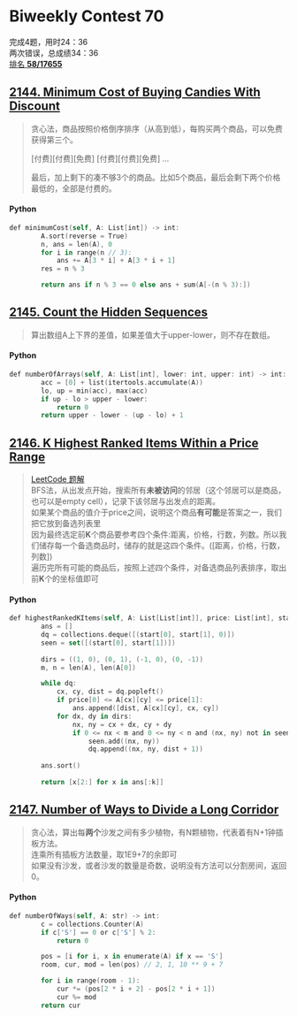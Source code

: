 # Biweekly Contest 70  

完成4题，用时24：36\
两次错误，总成绩34：36\
[排名 **58/17655**](https://leetcode.com/contest/biweekly-contest-70/ranking/3/)

## [2144. Minimum Cost of Buying Candies With Discount](https://leetcode.com/problems/minimum-cost-of-buying-candies-with-discount/)

> 贪心法，商品按照价格倒序排序（从高到低），每购买两个商品，可以免费获得第三个。
> 
> [付费][付费][免费] [付费][付费][免费] ...
> 
> 最后，加上剩下的凑不够3个的商品。比如5个商品，最后会剩下两个价格最低的，全部是付费的。

#### **Python**
```swift
def minimumCost(self, A: List[int]) -> int:
        A.sort(reverse = True)
        n, ans = len(A), 0
        for i in range(n // 3):
            ans += A[3 * i] + A[3 * i + 1]
        res = n % 3

        return ans if n % 3 == 0 else ans + sum(A[-(n % 3):])
```

## [2145. Count the Hidden Sequences](https://leetcode.com/problems/count-the-hidden-sequences/)

> 算出数组A上下界的差值，如果差值大于upper-lower，则不存在数组。
> 

#### Python
```swift
def numberOfArrays(self, A: List[int], lower: int, upper: int) -> int:
        acc = [0] + list(itertools.accumulate(A))
        lo, up = min(acc), max(acc)
        if up - lo > upper - lower:
            return 0
        return upper - lower - (up - lo) + 1
```

## [2146. K Highest Ranked Items Within a Price Range](https://leetcode.com/problems/k-highest-ranked-items-within-a-price-range/)

> [LeetCode 题解](https://leetcode.com/problems/k-highest-ranked-items-within-a-price-range/discuss/1709722/Explanation-with-pictures-BFS)\
> BFS法，从出发点开始，搜索所有**未被访问**的邻居（这个邻居可以是商品，也可以是empty cell），记录下该邻居与出发点的距离。\
> 如果某个商品的值介于price之间，说明这个商品**有可能**是答案之一，我们把它放到备选列表里\
> 因为最终选定前**K**个商品要参考四个条件:距离，价格，行数，列数。所以我们储存每一个备选商品时，储存的就是这四个条件。([距离，价格，行数，列数])\
> 遍历完所有可能的商品后，按照上述四个条件，对备选商品列表排序，取出前**K**个的坐标值即可

#### Python
```swift
def highestRankedKItems(self, A: List[List[int]], price: List[int], start: List[int], k: int) -> List[List[int]]:
        ans = []
        dq = collections.deque([(start[0], start[1], 0)])
        seen = set([(start[0], start[1])])
        
        dirs = ((1, 0), (0, 1), (-1, 0), (0, -1))
        m, n = len(A), len(A[0])

        while dq:
            cx, cy, dist = dq.popleft()
            if price[0] <= A[cx][cy] <= price[1]:
                ans.append([dist, A[cx][cy], cx, cy])
            for dx, dy in dirs:
                nx, ny = cx + dx, cy + dy
                if 0 <= nx < m and 0 <= ny < n and (nx, ny) not in seen and A[nx][ny] > 0:
                    seen.add((nx, ny))
                    dq.append((nx, ny, dist + 1))
                    
        ans.sort()
        
        return [x[2:] for x in ans[:k]]
```

## [2147. Number of Ways to Divide a Long Corridor](https://leetcode.com/problems/number-of-ways-to-divide-a-long-corridor/)

> 贪心法，算出每**两个**沙发之间有多少植物，有N颗植物，代表着有N+1钟插板方法。\
> 连乘所有插板方法数量，取1E9+7的余即可\
> 如果没有沙发，或者沙发的数量是奇数，说明没有方法可以分割房间，返回0。

#### Python
```swift
def numberOfWays(self, A: str) -> int:
        c = collections.Counter(A)
        if c['S'] == 0 or c['S'] % 2: 
            return 0

        pos = [i for i, x in enumerate(A) if x == 'S']
        room, cur, mod = len(pos) // 2, 1, 10 ** 9 + 7

        for i in range(room - 1):
            cur *= (pos[2 * i + 2] - pos[2 * i + 1])
            cur %= mod
        return cur
```

